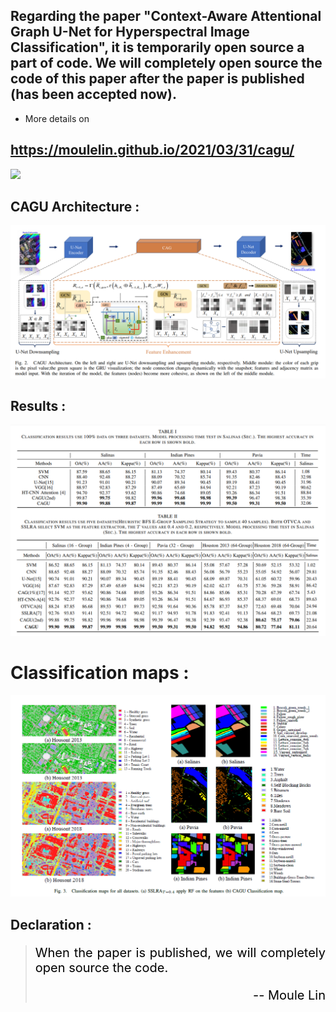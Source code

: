## Regarding the paper "Context-Aware Attentional Graph U-Net for Hyperspectral Image Classification", it is temporarily open source a part of code. We will completely open source the code of this paper after the paper is published (has been accepted now). 
  
- More details on 
## https://moulelin.github.io/2021/03/31/cagu/
![](/images/3_1.jpg) 



 ## CAGU Architecture : 
 ![](/images/2_2.jpg) 

 ## Results : 
 ![](/images/2_3.jpg) 
  # Classification maps : 
 ![](/images/2_5.jpg) 


 
## Declaration : 
><p style="text-align:justify; text-justify:inter-ideograph;color:black;font-size:20px"> When the paper is published, we will completely open source the code.<br>
><p style="text-align:right;color:black;font-size:20px"> --&nbsp;Moule Lin 
